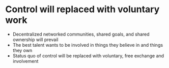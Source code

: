 **Control** will replaced with **voluntary work**
====

 * Decentralized networked communities, shared goals, and shared ownership will prevail
 * The best talent wants to be involved in things they believe in and things they own
 * Status quo of control will be replaced with voluntary, free exchange and involvement

